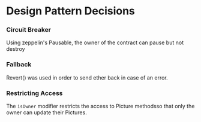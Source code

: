 # Design Pattern Decisions


### Circuit Breaker
Using zeppelin's Pausable, the owner of the contract can pause but not destroy
 
 ### Fallback
 Revert() was used in order to send ether back in case of an error.
 
 
### Restricting Access
The `isOwner` modifier restricts the access to Picture methodsso that only the owner can update their Pictures.



